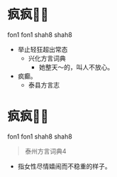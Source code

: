 # 疯疯𧺕𧺕
fon1 fon1 shah8 shah8
+ 举止轻狂超出常态
  * 兴化方言词典
    - 她整天～的，叫人不放心。
+ 疯癫。
  * 泰县方言志

# 疯疯𧺕𧺕
fon1 fon1 shah8 shah8
> 泰州方言词典4
- 指女性尽情嬉闹而不稳重的样子。
